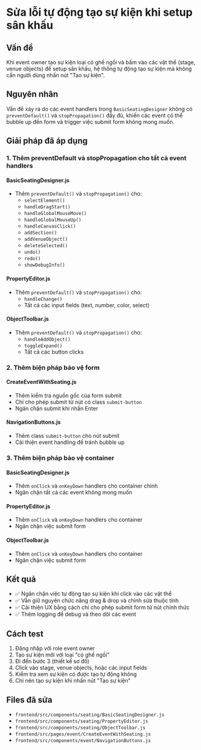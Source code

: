 # Sửa lỗi tự động tạo sự kiện khi setup sân khấu

## Vấn đề
Khi event owner tạo sự kiện loại có ghế ngồi và bấm vào các vật thể (stage, venue objects) để setup sân khấu, hệ thống tự động tạo sự kiện mà không cần người dùng nhấn nút "Tạo sự kiện".

## Nguyên nhân
Vấn đề xảy ra do các event handlers trong `BasicSeatingDesigner` không có `preventDefault()` và `stopPropagation()` đầy đủ, khiến các event có thể bubble up đến form và trigger việc submit form không mong muốn.

## Giải pháp đã áp dụng

### 1. Thêm preventDefault và stopPropagation cho tất cả event handlers

#### BasicSeatingDesigner.js
- Thêm `preventDefault()` và `stopPropagation()` cho:
  - `selectElement()`
  - `handleDragStart()`
  - `handleGlobalMouseMove()`
  - `handleGlobalMouseUp()`
  - `handleCanvasClick()`
  - `addSection()`
  - `addVenueObject()`
  - `deleteSelected()`
  - `undo()`
  - `redo()`
  - `showDebugInfo()`

#### PropertyEditor.js
- Thêm `preventDefault()` và `stopPropagation()` cho:
  - `handleChange()`
  - Tất cả các input fields (text, number, color, select)

#### ObjectToolbar.js
- Thêm `preventDefault()` và `stopPropagation()` cho:
  - `handleAddObject()`
  - `toggleExpand()`
  - Tất cả các button clicks

### 2. Thêm biện pháp bảo vệ form

#### CreateEventWithSeating.js
- Thêm kiểm tra nguồn gốc của form submit
- Chỉ cho phép submit từ nút có class `submit-button`
- Ngăn chặn submit khi nhấn Enter

#### NavigationButtons.js
- Thêm class `submit-button` cho nút submit
- Cải thiện event handling để tránh bubble up

### 3. Thêm biện pháp bảo vệ container

#### BasicSeatingDesigner.js
- Thêm `onClick` và `onKeyDown` handlers cho container chính
- Ngăn chặn tất cả các event không mong muốn

#### PropertyEditor.js
- Thêm `onClick` và `onKeyDown` handlers cho container
- Ngăn chặn việc submit form

#### ObjectToolbar.js
- Thêm `onClick` và `onKeyDown` handlers cho container
- Ngăn chặn việc submit form

## Kết quả
- ✅ Ngăn chặn việc tự động tạo sự kiện khi click vào các vật thể
- ✅ Vẫn giữ nguyên chức năng drag & drop và chỉnh sửa thuộc tính
- ✅ Cải thiện UX bằng cách chỉ cho phép submit form từ nút chính thức
- ✅ Thêm logging để debug và theo dõi các event

## Cách test
1. Đăng nhập với role event owner
2. Tạo sự kiện mới với loại "có ghế ngồi"
3. Đi đến bước 3 (thiết kế sơ đồ)
4. Click vào stage, venue objects, hoặc các input fields
5. Kiểm tra xem sự kiện có được tạo tự động không
6. Chỉ nên tạo sự kiện khi nhấn nút "Tạo sự kiện"

## Files đã sửa
- `frontend/src/components/seating/BasicSeatingDesigner.js`
- `frontend/src/components/seating/PropertyEditor.js`
- `frontend/src/components/seating/ObjectToolbar.js`
- `frontend/src/pages/event/CreateEventWithSeating.js`
- `frontend/src/components/event/NavigationButtons.js` 